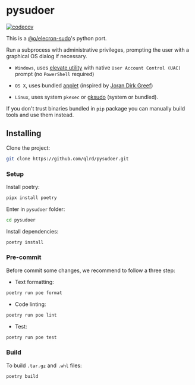 # pysudoer

[![codecov](https://codecov.io/gh/qlrd/pysudoer/graph/badge.svg?token=WFJJQNVA4M)](https://codecov.io/gh/qlrd/pysudoer)

This is a [@o/elecron-sudo](https://www.npmjs.com/package/@o/electron-sudo)'s python port.

Run a subprocess with administrative privileges,
prompting the user with a graphical OS dialog if necessary.

- `Windows`, uses [elevate utility](https://github.com/automation-stack/electron-sudo/tree/master/src/vendor/win32) with native `User Account Control (UAC)` prompt (no `PowerShell` required)

- `OS X`, uses bundled [applet](https://github.com/automation-stack/electron-sudo/tree/master/src/bin/applet.app) (inspired by  [Joran Dirk Greef](https://github.com/jorangreef))

- `Linux`, uses system `pkexec` or [gksudo](http://www.nongnu.org/gksu) (system or bundled).


If you don't trust binaries bundled in `pip` package you can manually build tools and use them instead.

## Installing


Clone the project:

```bash
git clone https://github.com/qlrd/pysudoer.git
```

### Setup

Install poetry:

```bash
pipx install poetry
```

Enter in `pysudoer` folder:

```bash
cd pysudoer
```

Install dependencies:

```bash
poetry install
```

### Pre-commit

Before commit some changes, we recommend to follow a three step:

* Text formatting: 

```bash
poetry run poe format
```

* Code linting:

```bash
poetry run poe lint
```

* Test:

```bash
poetry run poe test
```

### Build

To build `.tar.gz` and `.whl` files:

```bash
poetry build
```

